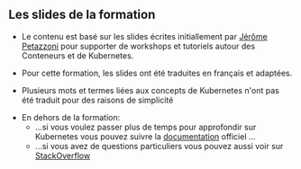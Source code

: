 ## Les slides de la formation

<!-- Tout le contenu est disponible dans un depot Github: -->

<!--   https://github.com/RyaxTech/kube.training -->

- Le contenu est basé sur les slides écrites initiallement par [Jérôme Petazzoni](https://twitter.com/jpetazzo) pour supporter de workshops et tutoriels autour des Conteneurs et de Kubernetes. 

- Pour cette formation, les slides ont été traduites en français et adaptées.

- Plusieurs mots et termes liées aux concepts de Kubernetes n'ont pas été traduit pour des raisons de simplicité

* En dehors de la formation: 
  * ...si vous voulez passer plus de temps pour approfondir sur Kubernetes vous pouvez suivre la [documentation](https://kubernetes.io/docs/) officiel ...
  * ...si vous avez de questions particuliers vous pouvez aussi voir sur [StackOverflow](http://stackoverflow.com/questions/tagged/kubernetes)

